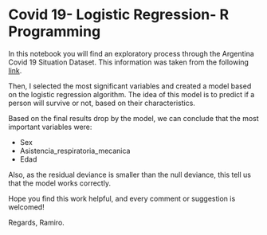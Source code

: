 # Covid 19- Logistic Regression- R Programming

In this notebook you will find an exploratory process through the Argentina Covid 19 Situation Dataset.
This information was taken from the following [link](https://www.argentina.gob.ar/noticias/datos-abiertos-en-contexto-del-covid-19).

Then, I selected the most significant variables and created a model based on the logistic regression algorithm. 
The idea of this model is to predict if a person will survive or not, based on their characteristics. 

Based on the final results drop by the model, we can conclude that the most important variables were:
+ Sex
+ Asistencia_respiratoria_mecanica
+ Edad

Also, as the residual deviance is smaller than the null deviance, this tell us that the model works correctly. 

Hope you find this work helpful, and every comment or suggestion is welcomed! 

Regards, 
Ramiro. 
